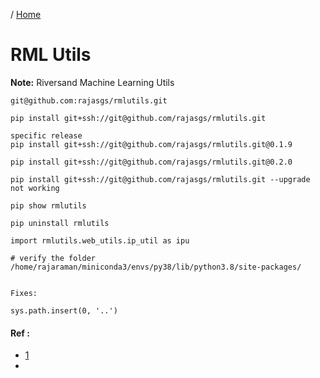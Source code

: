 / [Home](index.md)

# RML Utils

**Note:** Riversand Machine Learning Utils


```
git@github.com:rajasgs/rmlutils.git

pip install git+ssh://git@github.com/rajasgs/rmlutils.git 

specific release
pip install git+ssh://git@github.com/rajasgs/rmlutils.git@0.1.9

pip install git+ssh://git@github.com/rajasgs/rmlutils.git@0.2.0 

pip install git+ssh://git@github.com/rajasgs/rmlutils.git --upgrade
not working

pip show rmlutils

pip uninstall rmlutils

import rmlutils.web_utils.ip_util as ipu

# verify the folder
/home/rajaraman/miniconda3/envs/py38/lib/python3.8/site-packages/


```

```
Fixes:

sys.path.insert(0, '..')
```

#### Ref :

  * [1](https://www.shellhacks.com/pip-install-from-private-pypi-repository/)
  * []()
